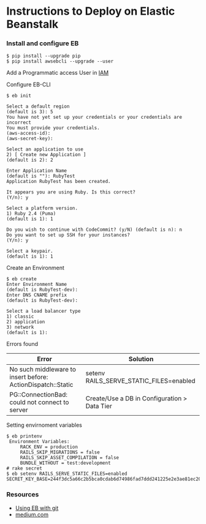 # Instructions to Deploy on Elastic Beanstalk

### Install and configure EB

```
$ pip install --upgrade pip
$ pip install awsebcli --upgrade --user
```

Add a Programmatic access User in [IAM](https://console.aws.amazon.com/iam/home)

Configure EB-CLI

```
$ eb init

Select a default region
(default is 3): 5
You have not yet set up your credentials or your credentials are incorrect
You must provide your credentials.
(aws-access-id):
(aws-secret-key):

Select an application to use
2) [ Create new Application ]
(default is 2): 2

Enter Application Name
(default is ""): RubyTest
Application RubyTest has been created.

It appears you are using Ruby. Is this correct?
(Y/n): y

Select a platform version.
1) Ruby 2.4 (Puma)
(default is 1): 1

Do you wish to continue with CodeCommit? (y/N) (default is n): n
Do you want to set up SSH for your instances?
(Y/n): y

Select a keypair.
(default is 1): 1
```

Create an Environment

```
$ eb create
Enter Environment Name
(default is RubyTest-dev):
Enter DNS CNAME prefix
(default is RubyTest-dev):

Select a load balancer type
1) classic
2) application
3) network
(default is 1):
```


Errors found

| Error | Solution |
|-------|----------|
| No such middleware to insert before: ActionDispatch::Static | setenv RAILS_SERVE_STATIC_FILES=enabled |
| PG::ConnectionBad: could not connect to server | Create/Use a DB in Configuration > Data Tier |

Setting envirnoment variables
```
$ eb printenv
 Environment Variables:
     RACK_ENV = production
     RAILS_SKIP_MIGRATIONS = false
     RAILS_SKIP_ASSET_COMPILATION = false
     BUNDLE_WITHOUT = test:development
# rake secret
$ eb setenv RAILS_SERVE_STATIC_FILES=enabled SECRET_KEY_BASE=244f3dc5a66c2b5bca0cdab6d74986fad7ddd241225e2e3ae81ec20c19ed42102f9ea55e510fbb5f1055e0e44f688bfa7ebcb9c40290df4fd264b2e1415e26b0
```


### Resources

- [Using EB with git](http://docs.aws.amazon.com/elasticbeanstalk/latest/dg/eb3-cli-git.html)
- [medium.com](https://medium.com/@benhansen/setting-up-sidekiq-redis-on-aws-elastic-beanstalk-with-elasticache-2efeb32935fe)
